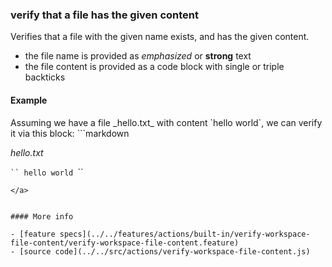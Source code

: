 ### verify that a file has the given content

Verifies that a file with the given name exists,
and has the given content.

- the file name is provided as _emphasized_ or __strong__ text
- the file content is provided as a code block with single or triple backticks


#### Example

<a textrun="create-file">
Assuming we have a file _hello.txt_ with content `hello world`,
</a>
we can verify it via this block:


<a textrun="run-markdown-in-textrun">
```markdown
<a textrun="verify-workspace-file-content">

_hello.txt_

`​``
hello world
`​``
</a>
```
</a>


#### More info

- [feature specs](../../features/actions/built-in/verify-workspace-file-content/verify-workspace-file-content.feature)
- [source code](../../src/actions/verify-workspace-file-content.js)
